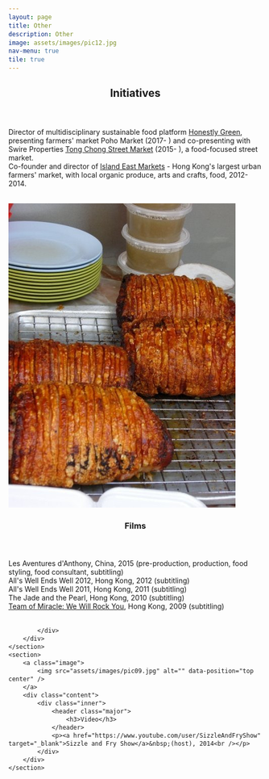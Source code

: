 ```yaml
---
layout: page
title: Other
description: Other
image: assets/images/pic12.jpg
nav-menu: true
tile: true
---
```


<!-- Main -->
<div id="main">

<!-- One -->
<section id="one">
	<div class="inner">
		<header class="major">
			<h2>Initiatives</h2>
			</header>
		<p>Director of multidisciplinary sustainable food platform <a href="http://honestlygreen.hk/" target="_blank">Honestly Green</a>, presenting farmers' market Poho Market (2017- ) and&nbsp;co-presenting with Swire Properties&nbsp;<a href="http://tongchongstreetmarket.com/" target="_blank">Tong Chong Street Market</a>&nbsp;(2015- ), a food-focused street market.<br />
Co-founder and director of <a href="http://www.hkmarkets.org/" target="_blank">Island East Markets</a> - Hong Kong's largest urban farmers' market, with local organic produce, arts and crafts, food, 2012-2014.<br />
<i style="font-weight: bold;"><br /></i></p>
	</div>
</section>

<!-- Two -->
<section id="two" class="spotlights">
	<section>
		<a class="image">
			<img src="assets/images/pic12.jpg" alt="" data-position="center center" />
		</a>
		<div class="content">
			<div class="inner">
				<header class="major">
					<h3>Films</h3>
				</header>
				<p>Les Aventures d'Anthony, China, 2015 (pre-production, production, food styling, food consultant, subtitling)<br />
All's Well Ends Well 2012, Hong Kong, 2012 (subtitling)<br />
All's Well Ends Well 2011, Hong Kong, 2011 (subtitling)<br />
The Jade and the Pearl, Hong Kong, 2010 (subtitling)<br />
<a href="http://www.media.org.hk/wewillrockyou/" target="_blank">Team of Miracle: We Will Rock You</a>, Hong Kong, 2009 (subtitling)<br />
<br /></p>
				
			</div>
		</div>
	</section>
	<section>
		<a class="image">
			<img src="assets/images/pic09.jpg" alt="" data-position="top center" />
		</a>
		<div class="content">
			<div class="inner">
				<header class="major">
					<h3>Video</h3>
				</header>
				<p><a href="https://www.youtube.com/user/SizzleAndFryShow" target="_blank">Sizzle and Fry Show</a>&nbsp;(host), 2014<br /></p>
			</div>
		</div>
	</section>
</section>
</div>
